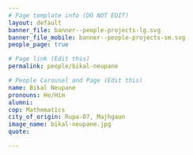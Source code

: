 ```yaml
---
# Page template info (DO NOT EDIT)
layout: default
banner_file: banner--people-projects-lg.svg
banner_file_mobile: banner--people-projects-sm.svg
people_page: true

# Page link (Edit this)
permalink: people/bikal-neupane

# People Carousel and Page (Edit this)
name: Bikal Neupane
pronouns: He/Him
alumni: 
cop: Mathematics
city_of_origin: Rupa-07, Majhgaun
image_name: bikal-neupane.jpg
quote: 

---
```

